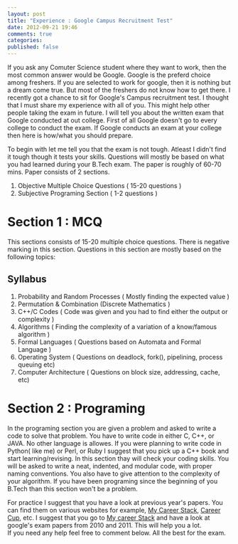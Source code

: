 ```yaml
---
layout: post
title: "Experience : Google Campus Recruitment Test"
date: 2012-09-21 19:46
comments: true
categories: 
published: false
---
```


If you ask any Comuter Science student where they want to work, then the most common answer would be Google. Google is the preferd choice among freshers. If you are selected to work for google, then it is nothing but a dream come true. But most of the freshers do not know how to get there. I recently got a chance to sit for Google's Campus recruitment test. I thought that I must share my experience with all of you. This might help other people taking the exam in future.
I will tell you about the written exam that Google conducted at out college. First of all Google doesn't go to every college to conduct the exam. If Google conducts an exam at your college then here is how/what you should prepare. 

To begin with let me tell you that the exam is not tough. Atleast I didn't find it tough though it tests your skills. Questions will mostly be based on what you had learned during your B.Tech exam. The paper is roughly of 60-70 mins. Paper consists of 2 sections.  

1. Objective Multiple Choice Questions ( 15-20 questions )  
2. Subjective Programing Section ( 1-2 questions )  

Section 1 : MCQ
===========================
This sections consists of 15-20 multiple choice questions. There is negative marking in this section. Questions in this section are mostly based on the following topics:

Syllabus
----------------------------

1. Probability and Random Processes ( Mostly finding the expected value )  
2. Permutation & Combination  (Discrete Mathematics )  
3. C++/C Codes  ( Code was given and you had to find either the output or complexity )  
4. Algorithms  ( Finding the complexity of a variation of a know/famous algorithm )  
5. Formal Languages ( Questions based on Automata and Formal Language )  
6. Operating System  ( Questions on deadlock, fork(), pipelining, process queuing etc) 
7. Computer Architecture  ( Questions on block size, addressing, cache, etc)  

Section 2 : Programing
=========================
In the programing section you are given a problem and asked to write a code to solve that problem. You have to write code in either C, C++, or JAVA. No other language is allowes. If you were planning to write code in Python( like me) or Perl, or Ruby I suggest that you pick up a C++ book and start learning/revising. In this section thay will check your coding skills. You will be asked to write a neat, indented, and modular code, with proper naming conventions. You also have to give attention to the complexity of your algorithm. If you have been programing since the beginning of you B.Tech than this section won't be a problem. 


For practice I suggest that you have a look at previous year's papers. You can find them on various websites for example, [My Career Stack](http://mycareerstack.com), [Career Cup](http://careercup.com), etc. I suggest that you go to [My career Stack](http://mycareerstack.com) and have a look at google's exam papers from 2010 and 2011. This will help you a lot.  
If you need any help feel free to comment below. All the best for the exam.